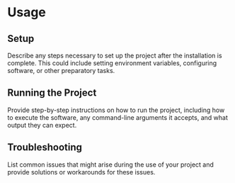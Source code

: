 # Usage

## Setup
Describe any steps necessary to set up the project after the installation is complete. This could include setting environment variables, configuring software, or other preparatory tasks.

## Running the Project
Provide step-by-step instructions on how to run the project, including how to execute the software, any command-line arguments it accepts, and what output they can expect.

## Troubleshooting
List common issues that might arise during the use of your project and provide solutions or workarounds for these issues.

